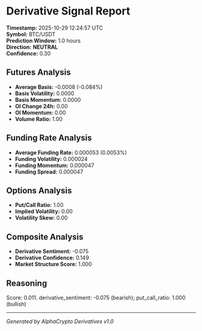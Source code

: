 # Derivative Signal Report

**Timestamp:** 2025-10-29 12:24:57 UTC  
**Symbol:** BTC/USDT  
**Prediction Window:** 1.0 hours  
**Direction:** **NEUTRAL**  
**Confidence:** 0.30

## Futures Analysis
- **Average Basis:** -0.0008 (-0.084%)
- **Basis Volatility:** 0.0000
- **Basis Momentum:** 0.0000
- **OI Change 24h:** 0.00
- **OI Momentum:** 0.00
- **Volume Ratio:** 1.00

## Funding Rate Analysis
- **Average Funding Rate:** 0.000053 (0.0053%)
- **Funding Volatility:** 0.000024
- **Funding Momentum:** 0.000047
- **Funding Spread:** 0.000047

## Options Analysis
- **Put/Call Ratio:** 1.00
- **Implied Volatility:** 0.00
- **Volatility Skew:** 0.00

## Composite Analysis
- **Derivative Sentiment:** -0.075
- **Derivative Confidence:** 0.149
- **Market Structure Score:** 1.000

## Reasoning
Score: 0.011. derivative_sentiment: -0.075 (bearish); put_call_ratio: 1.000 (bullish)

---
*Generated by AlphaCrypto Derivatives v1.0*
